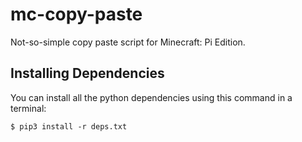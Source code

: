 # mc-copy-paste
Not-so-simple copy paste script for Minecraft: Pi Edition.

## Installing Dependencies
You can install all the python dependencies using this command in a terminal:
```
$ pip3 install -r deps.txt
```
